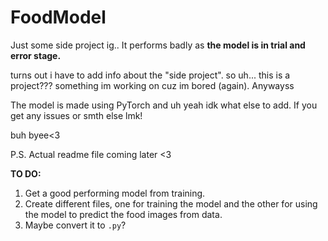 # FoodModel
Just some side project ig.. It performs badly as **the model is in trial and error stage.**


turns out i have to add info about the "side project". so uh... this is a project??? something im working on cuz im bored (again). Anywayss

The model is made using PyTorch and uh yeah idk what else to add. If you get any issues or smth else lmk!

buh byee<3

P.S. Actual readme file coming later <3

**TO DO:**
1. Get a good performing model from training.
2. Create different files, one for training the model and the other for using the model to predict the food images from data.
3. Maybe convert it to `.py`?
